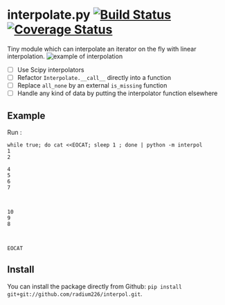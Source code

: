 # interpolate.py [![Build Status](https://travis-ci.org/radium226/interpol.svg?branch=master)](https://travis-ci.org/radium226/interpol) [![Coverage Status](https://coveralls.io/repos/radium226/interpol/badge.svg)](https://coveralls.io/r/radium226/interpol)
Tiny module which can interpolate an iterator on the fly with linear interpolation. 
![example of interpolation](https://raw.github.com/radium226/interpol/master/interpol/example_interpolate.png)
 - [ ] Use Scipy interpolators
 - [ ] Refactor `Interpolate.__call__` directly into a function
 - [ ] Replace `all_none` by an external `is_missing` function
 - [ ] Handle any kind of data by putting the interpolator function elsewhere

## Example
Run :
```
while true; do cat <<EOCAT; sleep 1 ; done | python -m interpol
1
2

4
5
6
7



10
9
8



EOCAT

```

## Install
You can install the package directly from Github: `pip install git+git://github.com/radium226/interpol.git`.
